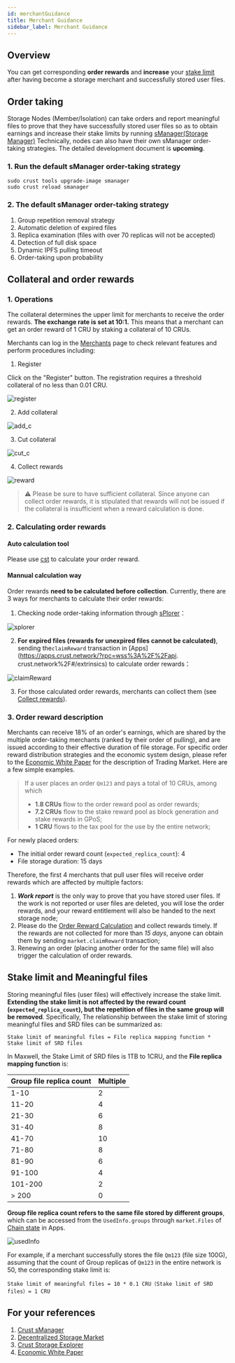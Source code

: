 ```yaml
---
id: merchantGuidance
title: Merchant Guidance
sidebar_label: Merchant Guidance
---
```


## Overview

You can get corresponding **order rewards** and **increase** your [stake limit](validator.md#staking-rewards) after having become a storage merchant and successfully stored user files.  

## Order taking

Storage Nodes (Member/Isolation) can take orders and report meaningful files to prove that they have successfully stored user files so as to obtain earnings and increase their stake limits by running [sManager(Storage Manager)](https://github.com/crustio/crust-smanager)  Technically, nodes can also have their own sManager order-taking strategies. The detailed development document is **upcoming**.

### 1. Run the default sManager order-taking strategy

```shell
sudo crust tools upgrade-image smanager
sudo crust reload smanager 
```

### 2. The default sManager order-taking strategy

1. Group repetition removal strategy
2. Automatic deletion of expired files
3. Replica examination (files with over 70 replicas will not be accepted)
4. Detection of full disk space
5. Dynamic IPFS pulling timeout
6. Order-taking upon probability

## Collateral and order rewards

### 1. Operations

The collateral determines the upper limit for merchants to receive the order rewards. **The exchange rate is set at 10:1.** This means that a merchant can get an order reward of 1 CRU by staking a collateral of 10 CRUs.

Merchants can log in the [Merchants](https://apps.crust.network/?rpc=wss%3A%2F%2Fapi.crust.network%2F#/market) page to check relevant features and perform procedures including:

1. Register

Click on the "Register" button. The registration requires a threshold collateral of no less than 0.01 CRU.

![register](assets/merchant/register.png)

2. Add collateral

![add_c](assets/merchant/add_c.png)

3. Cut collateral

![cut_c](assets/merchant/cut_c.png)

4. Collect rewards

![reward](assets/merchant/reward.png)

> ⚠️ Please be sure to have sufficient collateral. Since anyone can collect order rewards, it is stipulated that rewards will not be issued if the collateral is insufficient when a reward calculation is done.

### 2. Calculating order rewards

#### Auto calculation tool

Please use [cst](https://www.npmjs.com/package/crust-storage-tool) to calculate your order reward.

#### Mannual calculation way

Order rewards **need to be calculated before collection**. Currently, there are 3 ways for merchants to calculate their order rewards:

1. Checking node order-taking information through [sPlorer](https://splorer.crust.network/home/mr)：

![splorer](assets/merchant/splorer.png)

2. **For expired files (rewards for unexpired files cannot be calculated)**, sending the`claimReward` transaction in [Apps](https://apps.crust.network/?rpc=wss%3A%2F%2Fapi. crust.network%2F#/extrinsics) to calculate order rewards：

![claimReward](assets/merchant/calculate.png)

3. For those calculated order rewards, merchants can collect them (see [Collect rewards](#1-procedures)).

### 3. Order reward description

Merchants can receive 18% of an order's earnings, which are shared by the multiple order-taking merchants (ranked by their order of pulling), and are issued according to their effective duration of file storage. For specific order reward distribution strategies and the economic system design, please refer to the [Economic White Paper](https://crust.network/download/ecowhitepaper_en.pdf) for the description of Trading Market. Here are a few simple examples.

> If a user places an order `Qm123` and pays a total of 10 CRUs, among which 
>
> - **1.8 CRUs** flow to the order reward pool as order rewards;
> - **7.2 CRUs** flow to the stake reward pool as block generation and stake rewards in GPoS;
> - **1 CRU** flows to the tax pool for the use by the entire network;

For newly placed orders:

- The initial order reward count (`expected_replica_count`): 4
- File storage duration: 15 days

Therefore, the first 4 merchants that pull user files will receive order rewards which are affected by multiple factors:

1. ***Work report*** is the only way to prove that you have stored user files. If the work is not reported or user files are deleted, you will lose the order rewards, and your reward entitlement will also be handed to the next storage node;
2. Please do the [Order Reward Calculation](#2-calculating-order-rewards) and collect rewards timely. If the rewards are not collected for more than *15 days*, anyone can obtain them by sending `market.claimReward` transaction;
3. Renewing an order (placing another order for the same file) will also trigger the calculation of order rewards.

## Stake limit and Meaningful files

Storing meaningful files (user files) will effectively increase the stake limit. **Extending the stake limit is not affected by the reward count (`expected_replica_count`), but the repetition of files in the same group will be removed**. Specifically, The relationship between the stake limit of storing meaningful files and SRD files can be summarized as:

```shell
Stake limit of meaningful files = File replica mapping function * Stake limit of SRD files
```

In Maxwell, the Stake Limit of SRD files is 1TB to 1CRU, and the **File replica mapping function** is:

| Group file replica count | Multiple |
|-----------------|------|
| 1-10            | 2    |
| 11-20           | 4    |
| 21-30           | 6    |
| 31-40           | 8    |
| 41-70           | 10    |
| 71-80           | 8    |
| 81-90           | 6    |
| 91-100          | 4    |
| 101-200         | 2    |
| > 200           | 0    |

 **Group file replica count refers to the same file stored by different groups**, which can be accessed from the `UsedInfo.groups` through `market.Files` of [Chain state](https://apps.crust.network/?rpc=wss%3A%2F%2Fapi.crust.network%2F#/chainstate) in Apps.

![usedInfo](assets/merchant/usedinfo.png)

For example, if a merchant successfully stores the file `Qm123` (file size 100G), assuming that the count of Group replicas of `Qm123` in the entire network is 50, the corresponding stake limit is:

```shell
Stake limit of meaningful files = 10 * 0.1 CRU（Stake limit of SRD files）= 1 CRU
```

## For your references

1. [Crust sManager](https://github.com/crustio/crust-smanager)
2. [Decentralized Storage Market](DSM.md)
3. [Crust Storage Explorer](crust-storage-explorer.md)
4. [Economic White Paper](https://crust.network/download/ecowhitepaper_en.pdf)
